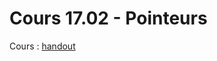 
# Cours 17.02 - Pointeurs
Cours : [handout](https://heig-tin-info.github.io/handout/content/pointers.html?highlight=pointeur)
